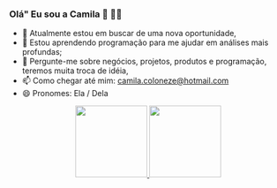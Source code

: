 ### Olá" Eu sou a Camila 👋 👩‍💻

- 🔭 Atualmente estou em buscar de uma nova oportunidade,
- 🌱 Estou aprendendo programação para me ajudar em análises mais profundas;
- 💬 Pergunte-me sobre negócios, projetos, produtos e programação, teremos muita troca de idéia,
- 📫 Como chegar até mim: camila.coloneze@hotmail.com
- 😄 Pronomes: Ela / Dela

<div align="center">
  <a href="https://github.com/Coloneze">
  <img height="130em" src="https://github-readme-stats.vercel.app/api?username=Coloneze&show_icons=true&theme=gotham&include_all_commits=true&count_private=true"/>
  <img height="130em" src="https://github-readme-stats.vercel.app/api/top-langs/?username=Coloneze&layout=compact&langs_count=7&theme=gotham"/>
</div>
  

  
